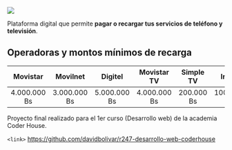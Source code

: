 [![](https://www.recargas247.net/img/Logo_original.svg)](https://www.recargas247.net)

Plataforma digital que permite **pagar o recargar tus servicios de teléfono y televisión**.

## Operadoras y montos mínimos de recarga

|   Movistar   |   Movilnet   |   Digitel    | Movistar TV  | Simple TV  |   Inter    |
| :----------: | :----------: | :----------: | :----------: | :--------: | :--------: |
| 4.000.000 Bs | 3.000.000 Bs | 5.000.000 Bs | 4.000.000 Bs | 200.000 Bs | 100.000 Bs |

Proyecto final realizado para el 1er curso (Desarrollo web) de la academia Coder House.

`<link>` <https://github.com/davidbolivar/r247-desarrollo-web-coderhouse>
